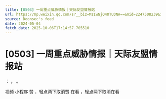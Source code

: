 ```yaml
---
title: [0503] 一周重点威胁情报｜天际友盟情报站
url: https://mp.weixin.qq.com/s?__biz=MzIwNjQ4OTU3NA==&mid=2247508239&idx=1&sn=4e892002bb6283b5fb13d74ea706e5a6
source: Doonsec's feed
date: 2024-05-04
fetch_date: 2025-10-06T17:14:57.705510
---
```


# [0503] 一周重点威胁情报｜天际友盟情报站

：
，
。

视频
小程序
赞
，轻点两下取消赞
在看
，轻点两下取消在看
